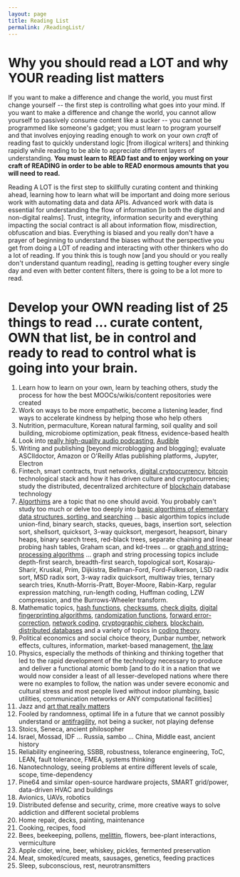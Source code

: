 ```yaml
---
layout: page
title: Reading List
permalink: /ReadingList/
---
```


# Why you should read a LOT and why YOUR reading list matters
If you want to make a difference and change the world, you must first change yourself -- the first step is controlling what goes into your mind. If you want to make a difference and change the world, you cannot allow yourself to passively consume content like a sucker -- you cannot be programmed like someone's gadget; you must learn to program yourself and that involves enjoying reading enough to work on your own *craft* of reading fast to quickly understand logic [from illogical writers] and thinking rapidly while reading to be able to appreciate different layers of understanding. **You must learn to READ fast and to enjoy working on your craft of READING in order to be able to READ enormous amounts that you will need to read.**

Reading A LOT is the first step to skillfully curating content and thinking ahead, learning how to learn what will be important and doing more serious work with automating data and data APIs. Advanced work with data is essential for understanding the flow of information [in both the digital and non-digital realms].  Trust, integrity, information security and everything impacting the social contract is all about information flow, misdirection, obfuscation and bias.  Everything is biased and you really don't have a prayer of beginning to understand the biases without the perspective you get from doing a LOT of reading and interacting with other thinkers who do a lot of reading.  If you think this is tough now [and you should or you really don't understand quantum reading], reading is getting tougher every single day and even with better content filters, there is going to be a lot more to read.

# Develop your OWN reading list of 25 things to read ... curate content, OWN that list, be in control and ready to read to control what is going into your brain.

1. Learn how to learn on your own, learn by teaching others, study the process for how the best MOOCs/wikis/content repositories were created
2. Work on ways to be more empathetic, become a listening leader, find ways to accelerate kindness by helping those who help others
3. Nutrition, permaculture, Korean natural farming, soil quality and soil building, microbiome optimization, peak fitness, evidence-based health
4. Look into [really high-quality audio podcasting](https://gimletmedia.com/about/), [Audible](http://blogs.wsj.com/speakeasy/2016/07/07/amazon-audible-launches-on-demand-audio-service-channels/)
5. Writing and publishing [beyond microblogging and blogging]; evaluate ASCIIdoctor, Amazon or O'Reilly Atlas publishing platforms, Jupyter, Electron
6. Fintech, smart contracts, trust networks, [digital crytpocurrency](http://www0.cs.ucl.ac.uk/staff/S.Meiklejohn/), [bitcoin](https://www.safaribooksonline.com/library/view/mastering-bitcoin/9781491902639/) technological stack and how it has driven culture and cryptocurrencies; study the distributed, decentralized architecture of [blockchain](https://www.youtube.com/playlist?list=PLb68nxJHvj10JvS-lebOb-FHHeWUMpwKO) database technology
7. [Algorthims](https://www.safaribooksonline.com/library/view/algorithms-fourth-edition/9780132762564) are a topic that no one should avoid.  You probably can't study too much or delve too deeply into [basic algorthims of elementary data structures, sorting, and searching](https://www.coursera.org/course/algs4partI) ... basic algorthim topics include union-find, binary search, stacks, queues, bags, insertion sort, selection sort, shellsort, quicksort, 3-way quicksort, mergesort, heapsort, binary heaps, binary search trees, red-black trees, separate chaining and linear probing hash tables, Graham scan, and kd-trees ... or [graph and string-processing algorithms](https://www.coursera.org/course/algs4partII) ... graph and string processing topics include depth-first search, breadth-first search, topological sort, Kosaraju-Sharir, Kruskal, Prim, Dijkistra, Bellman-Ford, Ford-Fulkerson, LSD radix sort, MSD radix sort, 3-way radix quicksort, multiway tries, ternary search tries, Knuth-Morris-Pratt, Boyer-Moore, Rabin-Karp, regular expression matching, run-length coding, Huffman coding, LZW compression, and the Burrows-Wheeler transform.
8. Mathematic topics, [hash functions](https://en.wikipedia.org/wiki/Hash_function), [checksums](https://en.wikipedia.org/wiki/Checksum), [check digits](https://en.wikipedia.org/wiki/Check_digit), [digital fingerprinting algorithms](https://en.wikipedia.org/wiki/Fingerprint_%28computing%29), [randomization functions](https://en.wikipedia.org/wiki/Randomization_function), [forward error-correction](https://en.wikipedia.org/wiki/Forward_error_correction), [network coding](https://en.wikipedia.org/wiki/Linear_network_coding), [cryptographic ciphers](https://en.wikipedia.org/wiki/Cipher), [blockchain](https://en.wikipedia.org/wiki/Block_chain_(database)), [distributed databases](https://en.wikipedia.org/wiki/Distributed_database) and a variety of topics in [coding theory](https://en.wikipedia.org/wiki/Coding_theory).
9. Political economics and social choice theory, Dunbar number, network effects, cultures, information, market-based management, [the law](http://bastiat.org/en/the_law.html#SECTION_G004)
10. Physics, especially the methods of thinking and thinking together that led to the rapid development of the technology necessary to produce and deliver a functional atomic bomb [and to do it in a nation that we would now consider a least of all lesser-developed nations where there were no examples to follow, the nation was under severe economic and cultural stress and most people lived without indoor plumbing, basic utilities, communication networks or ANY computational facilities]
11. Jazz and [art that really matters](https://www.youtube.com/playlist?list=PLElrASo3VHBxt9zg3oRoKSqmyiCHct4Ai)
12. Fooled by randomness, optimal life in a future that we cannot possibly understand or [antifragility](https://youtu.be/iEnmjMgP_Jo?list=PLElrASo3VHBxw7L5XhYxv8xagaZUkQYmy), not being a sucker, not playing defense
13. Stoics, Seneca, ancient philosopher
14. Israel, Mossad, IDF ... Russia, sambo ... China, Middle east, ancient history
15. Reliability engineering, SSBB, robustness, tolerance engineering, ToC, LEAN, fault tolerance, FMEA, systems thinking
16. Nanotechnology, seeing problems at entire different levels of scale, scope, time-dependency
17. Pine64 and similar open-source hardware projects, SMART grid/power, data-driven HVAC and buildings
18. Avionics, UAVs, robotics
19. Distributed defense and security, crime, more creative ways to solve addiction and different societal problems
20. Home repair, decks, painting, maintenance
21. Cooking, recipes, food
22. Bees, beekeeping, pollens, [melittin](https://en.wikipedia.org/wiki/Melittin), flowers, bee-plant interactions, vermiculture
23. Apple cider, wine, beer, whiskey, pickles, fermented preservation
24. Meat, smoked/cured meats, sausages, genetics, feeding practices
25. Sleep, subconscious, rest, neurotransmitters
